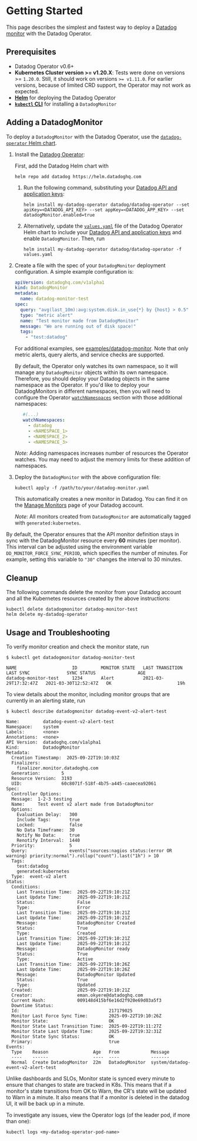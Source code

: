 # Getting Started

This page describes the simplest and fastest way to deploy a [Datadog monitor](https://docs.datadoghq.com/monitors/) with the Datadog Operator.

## Prerequisites

- Datadog Operator v0.6+
- **Kubernetes Cluster version >= v1.20.X**: Tests were done on versions >= `1.20.0`. Still, it should work on versions `>= v1.11.0`. For earlier versions, because of limited CRD support, the Operator may not work as expected.
- **[Helm][1]** for deploying the Datadog Operator
- **[`kubectl` CLI][2]** for installing a `DatadogMonitor`

## Adding a DatadogMonitor

To deploy a `DatadogMonitor` with the Datadog Operator, use the [`datadog-operator` Helm chart][3].

1. Install the [Datadog Operator][4]:

   First, add the Datadog Helm chart with

    ```shell
    helm repo add datadog https://helm.datadoghq.com
    ```

    1. Run the following command, substituting your [Datadog API and application keys][5]:

        ```shell
        helm install my-datadog-operator datadog/datadog-operator --set apiKey=<DATADOG_API_KEY> --set appKey=<DATADOG_APP_KEY> --set datadogMonitor.enabled=true
        ```

    1. Alternatively, update the [`values.yaml`][6] file of the Datadog Operator Helm chart to include your [Datadog API and application keys][5] and enable `DatadogMonitor`.
       Then, run

        ```shell
        helm install my-datadog-operator datadog/datadog-operator -f values.yaml
        ```

1. Create a file with the spec of your `DatadogMonitor` deployment configuration. A simple example configuration is:

    ```yaml
    apiVersion: datadoghq.com/v1alpha1
    kind: DatadogMonitor
    metadata:
      name: datadog-monitor-test
    spec:
      query: "avg(last_10m):avg:system.disk.in_use{*} by {host} > 0.5"
      type: "metric alert"
      name: "Test monitor made from DatadogMonitor"
      message: "We are running out of disk space!"
      tags:
        - "test:datadog"
    ```

    For additional examples, see [examples/datadog-monitor](../examples/datadogmonitor). Note that only metric alerts, query alerts, and service checks are supported.

   By default, the Operator only watches its own namespace, so it will manage any `DatadogMonitor` objects within its own namespace. Therefore, you should deploy your Datadog objects in the same namespace as the Operator. If you'd like to deploy your DatadogMonitors in different namespaces, then you will need to configure the Operator [`watchNamespaces`][6] section with those additional namespaces:

   ```yaml
      #(...)
      watchNamespaces:
        - datadog
        - <NAMESPACE_1>
        - <NAMESPACE_2>
        - <NAMESPACE_3>
   ```
   *Note:* Adding namespaces increases number of resources the Operator watches. You may need to adjust the memory limits for these addition of namespaces.

1. Deploy the `DatadogMonitor` with the above configuration file:

    ```shell
    kubectl apply -f /path/to/your/datadog-monitor.yaml
    ```

    This automatically creates a new monitor in Datadog. You can find it on the [Manage Monitors][7] page of your Datadog account.

    *Note*: All monitors created from `DatadogMonitor` are automatically tagged with `generated:kubernetes`.

By default, the Operator ensures that the API monitor definition stays in sync with the DatadogMonitor resource every **60** minutes (per monitor). This interval can be adjusted using the environment variable `DD_MONITOR_FORCE_SYNC_PERIOD`, which specifies the number of minutes. For example, setting this variable to `"30"` changes the interval to 30 minutes.

## Cleanup

The following commands delete the monitor from your Datadog account and all the Kubernetes resources created by the above instructions:

```shell
kubectl delete datadogmonitor datadog-monitor-test
helm delete my-datadog-operator
```

## Usage and Troubleshooting

To verify monitor creation and check the monitor state, run

```shell
$ kubectl get datadogmonitor datadog-monitor-test

NAME                     ID         MONITOR STATE   LAST TRANSITION        LAST SYNC              SYNC STATUS                AGE
datadog-monitor-test     1234       Alert           2021-03-29T17:32:47Z   2021-03-30T12:52:47Z   OK                         19h
```

To view details about the monitor, including monitor groups that are currently in an alerting state, run

```shell
$ kubectl describe datadogmonitor datadog-event-v2-alert-test

Name:         datadog-event-v2-alert-test
Namespace:    system
Labels:       <none>
Annotations:  <none>
API Version:  datadoghq.com/v1alpha1
Kind:         DatadogMonitor
Metadata:
  Creation Timestamp:  2025-09-22T19:10:03Z
  Finalizers:
    finalizer.monitor.datadoghq.com
  Generation:        5
  Resource Version:  3193
  UID:               60c8071f-518f-4b75-a445-caaecea92061
Spec:
  Controller Options:
  Message:  1-2-3 testing
  Name:     Test event v2 alert made from DatadogMonitor
  Options:
    Evaluation Delay:   300
    Include Tags:       true
    Locked:             false
    No Data Timeframe:  30
    Notify No Data:     true
    Renotify Interval:  1440
  Priority:             5
  Query:                events("sources:nagios status:(error OR warning) priority:normal").rollup("count").last("1h") > 10
  Tags:
    test:datadog
    generated:kubernetes
  Type:  event-v2 alert
Status:
  Conditions:
    Last Transition Time:  2025-09-22T19:10:21Z
    Last Update Time:      2025-09-22T19:10:21Z
    Status:                False
    Type:                  Error
    Last Transition Time:  2025-09-22T19:10:21Z
    Last Update Time:      2025-09-22T19:10:21Z
    Message:               DatadogMonitor Created
    Status:                True
    Type:                  Created
    Last Transition Time:  2025-09-22T19:10:21Z
    Last Update Time:      2025-09-22T19:10:21Z
    Message:               DatadogMonitor ready
    Status:                True
    Type:                  Active
    Last Transition Time:  2025-09-22T19:10:26Z
    Last Update Time:      2025-09-22T19:10:26Z
    Message:               DatadogMonitor Updated
    Status:                True
    Type:                  Updated
  Created:                 2025-09-22T19:10:21Z
  Creator:                 eman.okyere@datadoghq.com
  Current Hash:            009148d415bf6e16d2f920e69d03a5f3
  Downtime Status:
  Id:                                  217179025
  Monitor Last Force Sync Time:        2025-09-22T19:10:26Z
  Monitor State:                       OK
  Monitor State Last Transition Time:  2025-09-22T19:11:27Z
  Monitor State Last Update Time:      2025-09-22T19:32:31Z
  Monitor State Sync Status:           OK
  Primary:                             true
Events:
  Type    Reason                 Age   From            Message
  ----    ------                 ----  ----            -------
  Normal  Create DatadogMonitor  22m   DatadogMonitor  system/datadog-event-v2-alert-test
```
Unlike dashboards and SLOs, Monitor state is synced every minute to ensure that changes to state are tracked in K8s. 
This means that if a monitor's state transitions from OK to Warn, the CR's state will be updated to Warn in a minute. 
It also means that if a monitor is deleted in the datadog UI, it will be back up in a minute.

To investigate any issues, view the Operator logs (of the leader pod, if more than one):

```shell
kubectl logs <my-datadog-operator-pod-name>
```


[1]: https://helm.sh
[2]: https://kubernetes.io/docs/tasks/tools/install-kubectl/
[3]: https://github.com/DataDog/helm-charts/tree/master/charts/datadog-operator
[4]: https://artifacthub.io/packages/helm/datadog/datadog-operator
[5]: https://app.datadoghq.com/account/settings#api
[6]: https://github.com/DataDog/helm-charts/blob/master/charts/datadog-operator/values.yaml
[7]: https://app.datadoghq.com/monitors/manage?q=tag%3A"generated%3Akubernetes"
